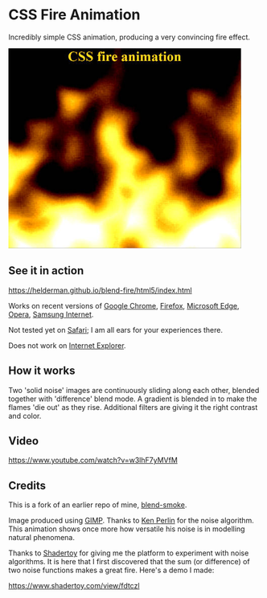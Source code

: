 # CSS Fire Animation

Incredibly simple CSS animation, producing a very convincing fire effect.

![Screenshot](screenshot.jpg)

## See it in action

https://helderman.github.io/blend-fire/html5/index.html

Works on recent versions of
[Google Chrome](https://en.wikipedia.org/wiki/Google_Chrome),
[Firefox](https://en.wikipedia.org/wiki/Firefox),
[Microsoft Edge](https://en.wikipedia.org/wiki/Microsoft_Edge),
[Opera](https://en.wikipedia.org/wiki/Opera_(web_browser)),
[Samsung Internet](https://en.wikipedia.org/wiki/Samsung_Internet).

Not tested yet on
[Safari](https://en.wikipedia.org/wiki/Safari_(web_browser));
I am all ears for your experiences there.

Does not work on
[Internet Explorer](https://en.wikipedia.org/wiki/Internet_Explorer).

## How it works

Two 'solid noise' images are continuously sliding along each other,
blended together with 'difference' blend mode.
A gradient is blended in to make the flames 'die out' as they rise.
Additional filters are giving it the right contrast and color.

## Video

https://www.youtube.com/watch?v=w3lhF7yMVfM

## Credits

This is a fork of an earlier repo of mine,
[blend-smoke](https://github.com/helderman/blend-smoke).

Image produced using [GIMP](https://en.wikipedia.org/wiki/GIMP).
Thanks to [Ken Perlin](https://en.wikipedia.org/wiki/Ken_Perlin)
for the noise algorithm.
This animation shows once more
how versatile his noise is in modelling natural phenomena.

Thanks to [Shadertoy](https://www.shadertoy.com/)
for giving me the platform to experiment with noise algorithms.
It is here that I first discovered that the sum (or difference)
of two noise functions makes a great fire.
Here's a demo I made:

https://www.shadertoy.com/view/fdtczl
